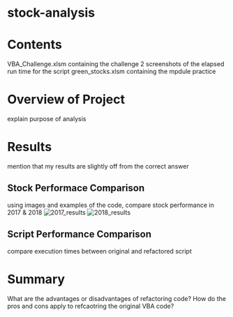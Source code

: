 # stock-analysis
# Contents
VBA_Challenge.xlsm containing the challenge
2 screenshots of the elapsed run time for the script
green_stocks.xlsm containing the mpdule practice
# Overview of Project
explain purpose of analysis
# Results
mention that my results are slightly off from the correct answer
## Stock Performace Comparison
using images and examples of the code, compare stock performance in 2017 & 2018
![2017_results](https://user-images.githubusercontent.com/71397190/95666538-38848500-0b20-11eb-9ab7-83ade99c5afe.PNG)
![2018_results](https://user-images.githubusercontent.com/71397190/95666539-3ae6df00-0b20-11eb-8df1-1518baf742f7.PNG)
## Script Performance Comparison
compare execution times between original and refactored script
# Summary
What are the advantages or disadvantages of refactoring code? How do the pros and cons apply to refcaotring the original VBA code?
